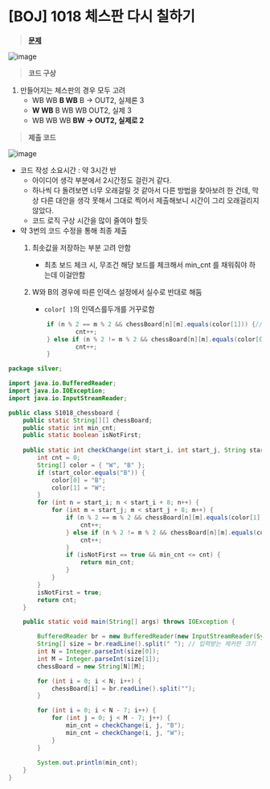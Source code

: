 # [BOJ] 1018 체스판 다시 칠하기

> **[문제](https://www.acmicpc.net/problem/1018)**
> 

![image](https://user-images.githubusercontent.com/80896077/174591748-43e66750-204f-4f54-8256-cdfcaf80e8dd.png)

> **코드 구상**
> 
1. 만들어지는 체스판의 경우 모두 고려
    - WB WB **B WB** B → OUT2, 실제론 3
    - **W WB** B WB WB  OUT2,  실제 3
    - WB WB WB **BW → OUT2, 실제로 2**

> **제출 코드**
> 

![image](https://user-images.githubusercontent.com/80896077/174591778-43fb1dd2-0c03-4f34-bb5b-b908e9612f78.png)

- 코드 작성 소요시간 : 약 3시간 반
    - 아이디어 생각 부분에서 2시간정도 걸린거 같다.
    - 하나씩 다 돌려보면 너무 오래걸릴 것 같아서 다른 방법을 찾아보려 한 건데, 
    막상 다른 대안을 생각 못해서 그대로 찍어서 제출해보니 시간이 그리 오래걸리지 않았다.
    - 코드 로직 구상 시간을 많이 줄여야 할듯
- 약 3번의 코드 수정을 통해 최종 제출
    1. 최솟값을 저장하는 부분 고려 안함
        - 최초 보드 체크 시, 무조건 해당 보드를 체크해서 min_cnt 를 채워줘야 하는데 이걸안함
    2. W와 B의 경우에 따른 인덱스 설정에서 실수로 반대로 해둠
        - `color[ ]`의 인덱스를두개를 거꾸로함
        
        ```java
        	if (n % 2 == m % 2 && chessBoard[n][m].equals(color[1])) {//이부분이랑
        			cnt++;
        	} else if (n % 2 != m % 2 && chessBoard[n][m].equals(color[0])) {//여기
        			cnt++;
        	}
        ```
        

```java
package silver;

import java.io.BufferedReader;
import java.io.IOException;
import java.io.InputStreamReader;

public class S1018_chessboard {
	public static String[][] chessBoard;
	public static int min_cnt;
	public static boolean isNotFirst;
	
	public static int checkChange(int start_i, int start_j, String start_color) {
		int cnt = 0;
		String[] color = { "W", "B" };
		if (start_color.equals("B")) {
			color[0] = "B";
			color[1] = "W";
		}
		for (int n = start_i; n < start_i + 8; n++) {
			for (int m = start_j; m < start_j + 8; m++) {
				if (n % 2 == m % 2 && chessBoard[n][m].equals(color[1])) {
					cnt++;
				} else if (n % 2 != m % 2 && chessBoard[n][m].equals(color[0])) {
					cnt++;
				}
				if (isNotFirst == true && min_cnt <= cnt) {
					return min_cnt;
				}
			}
		}
		isNotFirst = true;
		return cnt;
	}

	public static void main(String[] args) throws IOException {

		BufferedReader br = new BufferedReader(new InputStreamReader(System.in));
		String[] size = br.readLine().split(" "); // 입력받는 체커판 크기
		int N = Integer.parseInt(size[0]);
		int M = Integer.parseInt(size[1]);
		chessBoard = new String[N][M];

		for (int i = 0; i < N; i++) {
			chessBoard[i] = br.readLine().split("");
		}

		for (int i = 0; i < N - 7; i++) {
			for (int j = 0; j < M - 7; j++) {
				min_cnt = checkChange(i, j, "B");
				min_cnt = checkChange(i, j, "W");
			}
		}
		
		System.out.println(min_cnt);
	}
}
```
